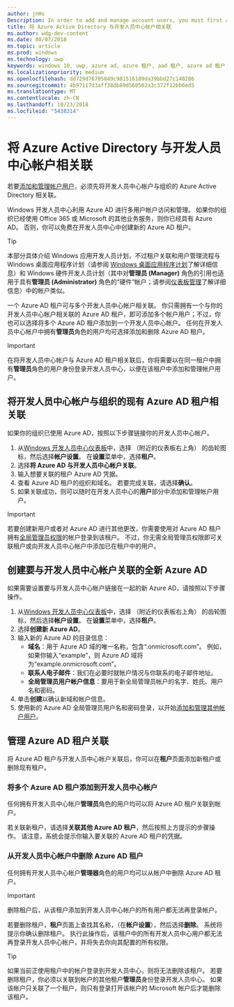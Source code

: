 ```yaml
---
author: jnHs
Description: In order to add and manage account users, you must first associate your Dev Center account with your organization's Azure Active Directory.
title: 将 Azure Active Directory 与开发人员中心帐户相关联
ms.author: wdg-dev-content
ms.date: 08/07/2018
ms.topic: article
ms.prod: windows
ms.technology: uwp
keywords: windows 10, uwp, azure ad, azure 租户, aad 租户, azure ad 租户, 租户管理, 租户
ms.localizationpriority: medium
ms.openlocfilehash: dd729d76705849c981516109da39bbd27c140286
ms.sourcegitcommit: 4b97117d3aff38db89d560502a3c372f12bb6ed5
ms.translationtype: MT
ms.contentlocale: zh-CN
ms.lasthandoff: 10/23/2018
ms.locfileid: "5438314"
---
```

# <a name="associate-azure-active-directory-with-your-dev-center-account"></a>将 Azure Active Directory 与开发人员中心帐户相关联

若要[添加和管理帐户用户](add-users-groups-and-azure-ad-applications.md)，必须先将开发人员中心帐户与组织的 Azure Active Directory 相关联。 

Windows 开发人员中心利用 Azure AD 进行多用户帐户访问和管理。 如果你的组织已经使用 Office 365 或 Microsoft 的其他业务服务，则你已经具有 Azure AD。 否则，你可以免费在开发人员中心中创建新的 Azure AD 租户。

> [!TIP]
> 本部分具体介绍 Windows 应用开发人员计划，不过租户关联和用户管理流程与 Windows 桌面应用程序计划（请参阅 [Windows 桌面应用程序计划](https://docs.microsoft.com/windows/desktop/appxpkg/windows-desktop-application-program#add-and-manage-account-users)了解详细信息）和 Windows 硬件开发人员计划（其中对**管理员 (Manager)** 角色的引用也适用于具有**管理员 (Administrator)** 角色的“硬件”帐户；请参阅[仪表板管理](https://docs.microsoft.com/windows-hardware/drivers/dashboard/dashboard-administration)了解详细信息）中的帐户类似。

一个 Azure AD 租户可与多个开发人员中心帐户相关联。 你只需拥有一个与你的开发人员中心帐户相关联的 Azure AD 租户，即可添加多个帐户用户；不过，你也可以选择将多个 Azure AD 租户添加到一个开发人员中心帐户。 任何在开发人员中心帐户中拥有**管理员**角色的用户均可选择添加和删除 Azure AD 租户。

> [!IMPORTANT]
> 在将开发人员中心帐户与 Azure AD 租户相关联后，你将需要以在同一租户中拥有**管理员**角色的用户身份登录开发人员中心，以便在该租户中添加和管理帐户用户。


## <a name="associate-your-dev-center-account-with-your-organizations-existing-azure-ad-tenant"></a>将开发人员中心帐户与组织的现有 Azure AD 租户相关联

如果你的组织已使用 Azure AD，按照以下步骤链接你的开发人员中心帐户。

1.  从[Windows 开发人员中心仪表板](https://partner.microsoft.com/dashboard)中，选择 （附近的仪表板右上角） 的齿轮图标，然后选择**帐户设置**。 在**设置**菜单中，选择**租户**。
2.  选择**将 Azure AD 与开发人员中心帐户关联**。
3.  输入想要关联的租户 Azure AD 凭据。
4.  查看 Azure AD 租户的组织和域名。 若要完成关联，请选择**确认**。
5.  如果关联成功，则可以随时在开发人员中心的**用户**部分中添加和管理帐户用户。

> [!IMPORTANT]
> 若要创建新用户或者对 Azure AD 进行其他更改，你需要使用对 Azure AD 租户拥有[全局管理员权限](https://docs.microsoft.com/azure/active-directory/users-groups-roles/directory-assign-admin-roles)的帐户登录到该租户。 不过，你无需全局管理员权限即可关联租户或向开发人员中心帐户中添加已在租户中的用户。


## <a name="create-a-brand-new-azure-ad-to-associate-with-your-dev-center-account"></a>创建要与开发人员中心帐户关联的全新 Azure AD

如果需要设置要与开发人员中心帐户链接在一起的新 Azure AD，请按照以下步骤操作。

1.  从[Windows 开发人员中心仪表板](https://partner.microsoft.com/dashboard)中，选择 （附近的仪表板右上角） 的齿轮图标，然后选择**帐户设置**。 在**设置**菜单中，选择**租户**。
2.  选择**创建新 Azure AD**。
3.  输入新的 Azure AD 的目录信息：
    - **域名**：用于 Azure AD 域的唯一名称，包含“.onmicrosoft.com”。 例如，如果你输入“example”，则 Azure AD 域将为“example.onmicrosoft.com”。
    - **联系人电子邮件**：我们在必要时就帐户情况与你联系的电子邮件地址。
    - **全局管理员用户帐户信息**：要用于新全局管理员帐户的名字、姓氏、用户名和密码。
4.  单击**创建**以确认新域和帐户信息。
5.  使用新的 Azure AD 全局管理员用户名和密码登录，以开始[添加和管理其他帐户用户](add-users-groups-and-azure-ad-applications.md)。


## <a name="manage-azure-ad-tenant-associations"></a>管理 Azure AD 租户关联

将 Azure AD 租户与开发人员中心帐户关联后，你可以在**租户**页面添加新租户或删除现有租户。


### <a name="add-multiple-azure-ad-tenants-to-your-dev-center-account"></a>将多个 Azure AD 租户添加到开发人员中心帐户

任何拥有开发人员中心帐户**管理员**角色的用户均可以将 Azure AD 租户关联到帐户。

若关联新租户，请选择**关联其他 Azure AD 租户**，然后按照上方提示的步骤操作。 请注意，系统会提示你输入要关联的 Azure AD 租户的凭据。


### <a name="remove-an-azure-ad-tenant-from-your-dev-center-account"></a>从开发人员中心帐户中删除 Azure AD 租户

任何拥有开发人员中心帐户**管理器**角色的用户均可以从帐户中删除 Azure AD 租户。

> [!IMPORTANT]
> 删除租户后，从该租户添加到开发人员中心帐户的所有用户都无法再登录帐户。 

若要删除租户，**租户**页面上查找其名称，（在**帐户设置**），然后选择**删除**。 系统将提示你确认删除租户。 执行此操作后，该租户中的所有开发人员中心用户都无法再登录开发人员中心帐户，并将失去你向其配置的所有权限。

> [!TIP]
> 如果当前正使用租户中的帐户登录到开发人员中心，则将无法删除该租户。 若要删除租户，你必须以关联到帐户的其他租户**管理员**身份登录开发人员中心。 如果该帐户只关联了一个租户，则只有登录打开该帐户的 Microsoft 帐户后才能删除该租户。


